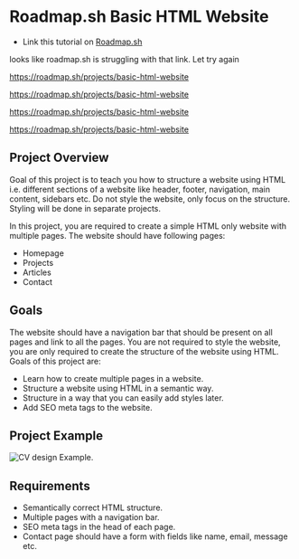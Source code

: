# Roadmap.sh Basic HTML Website
- Link this tutorial on [Roadmap.sh](https://roadmap.sh/projects/basic-html-website)

looks like roadmap.sh  is struggling with that link. Let try again

https://roadmap.sh/projects/basic-html-website

https://roadmap.sh/projects/basic-html-website

https://roadmap.sh/projects/basic-html-website

https://roadmap.sh/projects/basic-html-website


## Project Overview
Goal of this project is to teach you how to structure a website using HTML i.e. different sections of a website like header, footer, navigation, main content, sidebars etc. Do not style the website, only focus on the structure. Styling will be done in separate projects.

In this project, you are required to create a simple HTML only website with multiple pages. The website should have following pages:
- Homepage
- Projects
- Articles
- Contact

## Goals
The website should have a navigation bar that should be present on all pages and link to all the pages.
You are not required to style the website, you are only required to create the structure of the website using HTML. Goals of this project are:

- Learn how to create multiple pages in a website.
- Structure a website using HTML in a semantic way.
- Structure in a way that you can easily add styles later.
- Add SEO meta tags to the website.


## Project Example 
 ![CV design Example.](https://assets.roadmap.sh/guest/portfolio-design-83lku.png)


## Requirements 
 - Semantically correct HTML structure.
 - Multiple pages with a navigation bar.
 - SEO meta tags in the head of each page.
 - Contact page should have a form with fields like name, email, message etc.
